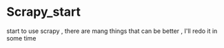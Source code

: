 # Scrapy_start
start to use scrapy , there are mang things that can be better , I'll redo it in some time
